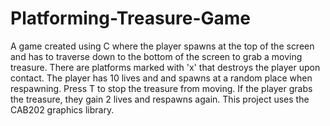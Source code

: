 # Platforming-Treasure-Game
A game created using C where the player spawns at the top of the screen and has to traverse down to the bottom of the screen to grab a moving treasure. There are platforms marked with 'x' that destroys the player upon contact. The player has 10 lives and and spawns at a random place when respawning. Press T to stop the treasure from moving. If the player grabs the treasure, they gain 2 lives and respawns again. This project uses the CAB202 graphics library.

